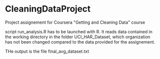 # CleaningDataProject
Project assignement for Coursera "Getting and Cleaning Data" course

script run\_analysis.R has to be launched with R. It reads data contained in the working directory in the folder UCI\_HAR\_Dataset, which organization has not been changed compared to the data provided for the assignement.

THe output is the file final\_avg\_dataset.txt

